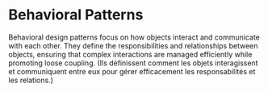 # Behavioral Patterns
Behavioral design patterns focus on how objects interact and communicate with each other. They define the responsibilities and relationships between objects, ensuring that complex interactions are managed efficiently while promoting loose coupling.
(Ils définissent comment les objets interagissent et communiquent entre eux pour gérer efficacement les responsabilités et les relations.)
